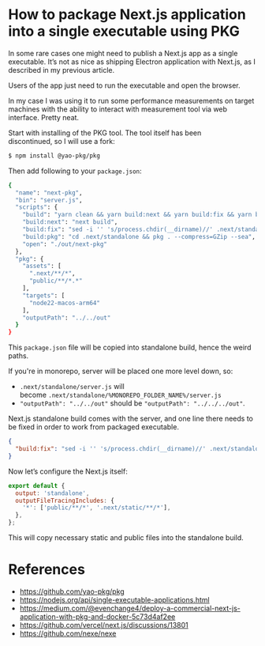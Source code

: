 # How to package Next.js application into a single executable using PKG

In some rare cases one might need to publish a Next.js app as a single executable. It’s not as nice as shipping Electron application with Next.js, as I described in my previous article.

Users of the app just need to run the executable and open the browser.

In my case I was using it to run some performance measurements on target machines with the ability to interact with measurement tool via web interface. Pretty neat.

Start with installing of the PKG tool. The tool itself has been discontinued, so I will use a fork:

```bash
$ npm install @yao-pkg/pkg

```

Then add following to your `package.json`:

```bash
{
  "name": "next-pkg",
  "bin": "server.js",
  "scripts": {
    "build": "yarn clean && yarn build:next && yarn build:fix && yarn build:pkg",
    "build:next": "next build",
    "build:fix": "sed -i '' 's/process.chdir(__dirname)//' .next/standalone/server.js",
    "build:pkg": "cd .next/standalone && pkg . --compress=GZip --sea",
    "open": "./out/next-pkg"
  },
  "pkg": {
    "assets": [
      ".next/**/*",
      "public/**/*.*"
    ],
    "targets": [
      "node22-macos-arm64"
    ],
    "outputPath": "../../out"
  }
}

```

This `package.json` file will be copied into standalone build, hence the weird paths.

If you're in monorepo, server will be placed one more level down, so:

- `.next/standalone/server.js` will become `.next/standalone/%MONOREPO_FOLDER_NAME%/server.js`
- `"outputPath": "../../out"` should be `"outputPath": "../../../out"`.

Next.js standalone build comes with the server, and one line there needs to be fixed in order to work from packaged executable.

```json
{
  "build:fix": "sed -i '' 's/process.chdir(__dirname)//' .next/standalone/server.js"
}
```

Now let’s configure the Next.js itself:

```jsx
export default {
  output: 'standalone',
  outputFileTracingIncludes: {
    '*': ['public/**/*', '.next/static/**/*'],
  },
};
```

This will copy necessary static and public files into the standalone build.

# References

- https://github.com/yao-pkg/pkg
- https://nodejs.org/api/single-executable-applications.html
- https://medium.com/@evenchange4/deploy-a-commercial-next-js-application-with-pkg-and-docker-5c73d4af2ee
- https://github.com/vercel/next.js/discussions/13801
- https://github.com/nexe/nexe
